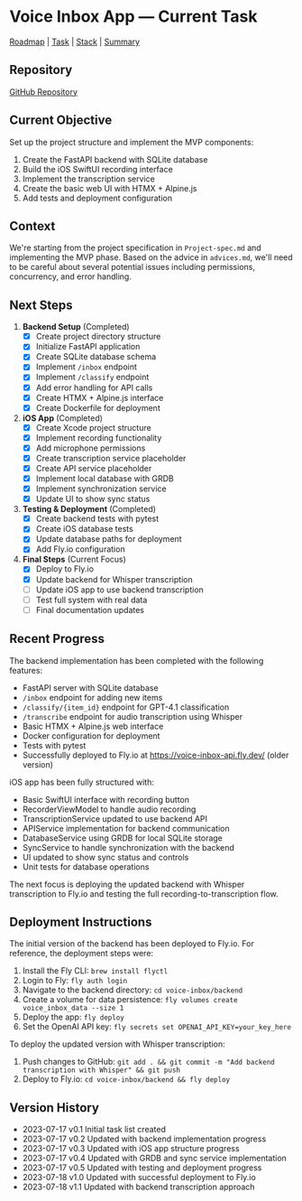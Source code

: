# Voice Inbox App — Current Task

[Roadmap](projectRoadmap.md) | [Task](currentTask.md) | [Stack](techStack.md) | [Summary](codebaseSummary.md)

## Repository

[GitHub Repository](https://github.com/Senn-01/voice-inbox-app)

## Current Objective

Set up the project structure and implement the MVP components:

1. Create the FastAPI backend with SQLite database
2. Build the iOS SwiftUI recording interface
3. Implement the transcription service
4. Create the basic web UI with HTMX + Alpine.js
5. Add tests and deployment configuration

## Context

We're starting from the project specification in `Project-spec.md` and implementing the MVP phase. Based on the advice in `advices.md`, we'll need to be careful about several potential issues including permissions, concurrency, and error handling.

## Next Steps

1. **Backend Setup** (Completed)
   - [x] Create project directory structure
   - [x] Initialize FastAPI application
   - [x] Create SQLite database schema
   - [x] Implement `/inbox` endpoint
   - [x] Implement `/classify` endpoint
   - [x] Add error handling for API calls
   - [x] Create HTMX + Alpine.js interface
   - [x] Create Dockerfile for deployment

2. **iOS App** (Completed)
   - [x] Create Xcode project structure
   - [x] Implement recording functionality
   - [x] Add microphone permissions
   - [x] Create transcription service placeholder
   - [x] Create API service placeholder
   - [x] Implement local database with GRDB
   - [x] Implement synchronization service
   - [x] Update UI to show sync status

3. **Testing & Deployment** (Completed)
   - [x] Create backend tests with pytest
   - [x] Create iOS database tests
   - [x] Update database paths for deployment
   - [x] Add Fly.io configuration

4. **Final Steps** (Current Focus)
   - [x] Deploy to Fly.io
   - [x] Update backend for Whisper transcription
   - [ ] Update iOS app to use backend transcription
   - [ ] Test full system with real data
   - [ ] Final documentation updates

## Recent Progress

The backend implementation has been completed with the following features:
- FastAPI server with SQLite database
- `/inbox` endpoint for adding new items
- `/classify/{item_id}` endpoint for GPT-4.1 classification
- `/transcribe` endpoint for audio transcription using Whisper
- Basic HTMX + Alpine.js web interface
- Docker configuration for deployment
- Tests with pytest
- Successfully deployed to Fly.io at https://voice-inbox-api.fly.dev/ (older version)

iOS app has been fully structured with:
- Basic SwiftUI interface with recording button
- RecorderViewModel to handle audio recording
- TranscriptionService updated to use backend API
- APIService implementation for backend communication
- DatabaseService using GRDB for local SQLite storage
- SyncService to handle synchronization with the backend
- UI updated to show sync status and controls
- Unit tests for database operations

The next focus is deploying the updated backend with Whisper transcription to Fly.io and testing the full recording-to-transcription flow.

## Deployment Instructions

The initial version of the backend has been deployed to Fly.io. For reference, the deployment steps were:

1. Install the Fly CLI: `brew install flyctl`
2. Login to Fly: `fly auth login`
3. Navigate to the backend directory: `cd voice-inbox/backend`
4. Create a volume for data persistence: `fly volumes create voice_inbox_data --size 1`
5. Deploy the app: `fly deploy`
6. Set the OpenAI API key: `fly secrets set OPENAI_API_KEY=your_key_here`

To deploy the updated version with Whisper transcription:
1. Push changes to GitHub: `git add . && git commit -m "Add backend transcription with Whisper" && git push`
2. Deploy to Fly.io: `cd voice-inbox/backend && fly deploy`

## Version History
- 2023-07-17  v0.1  Initial task list created
- 2023-07-17  v0.2  Updated with backend implementation progress
- 2023-07-17  v0.3  Updated with iOS app structure progress
- 2023-07-17  v0.4  Updated with GRDB and sync service implementation
- 2023-07-17  v0.5  Updated with testing and deployment progress
- 2023-07-18  v1.0  Updated with successful deployment to Fly.io
- 2023-07-18  v1.1  Updated with backend transcription approach 